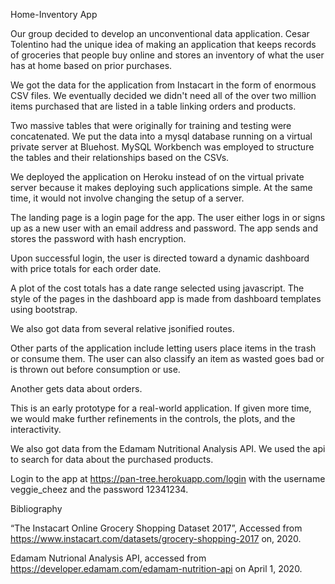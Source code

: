 Home-Inventory App

Our group decided to develop an unconventional data application. Cesar Tolentino had the unique idea of making an application that keeps records of groceries that people buy online and stores an inventory of what the user has at home based on prior purchases. 

We got the data for the application from Instacart in the form of enormous CSV files. We eventually decided we didn't need all of the over two million items purchased that are listed in a table linking orders and products. 

Two massive tables that were originally for training and testing were concatenated. We put the data into a mysql database running on a virtual private server at Bluehost.  MySQL Workbench was employed to structure the tables and their relationships based on the CSVs. 

We deployed the application on Heroku instead of on the virtual private server because it makes deploying such applications simple. At the same time, it would not involve changing the setup of a server.

The landing page is a login page for the app. The user either logs in or signs up as a new user with an email address and password. The app sends and stores the password with hash encryption. 

Upon successful login, the user is directed toward a dynamic dashboard with price totals for each order date. 

A plot of the cost totals has a date range selected using javascript.
The style of the pages in the dashboard app is made from dashboard templates using bootstrap.

We also got data from several relative jsonified routes. 

Other parts of the application include letting users place items in the trash or consume them. The user can also classify an item as wasted goes bad or is thrown out before consumption or use.

Another gets data about orders. 

This is an early prototype for a real-world application. If given more time, we would make further refinements in the controls, the plots, and the interactivity.

We also got data from the Edamam Nutritional Analysis API. We used the api to search for data about the purchased products.

Login to the app at https://pan-tree.herokuapp.com/login  with the username veggie_cheez and the password 12341234.


Bibliography

“The Instacart Online Grocery Shopping Dataset 2017”, Accessed from https://www.instacart.com/datasets/grocery-shopping-2017 on, 2020.

Edamam Nutrional Analysis API, accessed from https://developer.edamam.com/edamam-nutrition-api on April 1, 2020.

